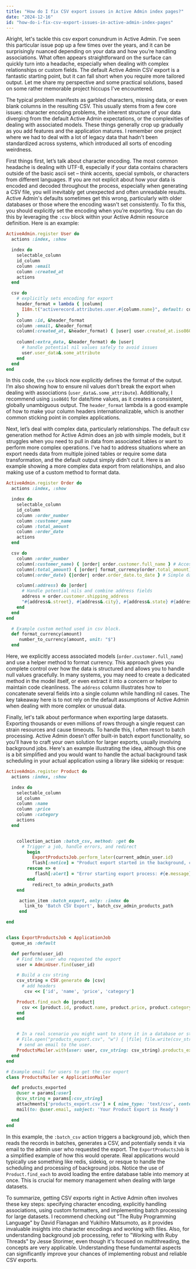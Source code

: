 ```yaml
---
title: "How do I fix CSV export issues in Active Admin index pages?"
date: "2024-12-16"
id: "how-do-i-fix-csv-export-issues-in-active-admin-index-pages"
---
```


Alright, let's tackle this csv export conundrum in Active Admin. I’ve seen this particular issue pop up a few times over the years, and it can be surprisingly nuanced depending on your data and how you’re handling associations. What often appears straightforward on the surface can quickly turn into a headache, especially when dealing with complex relationships or custom fields. The default Active Admin CSV export is a fantastic starting point, but it can fall short when you require more tailored output. Let me share my perspective and some practical solutions, based on some rather memorable project hiccups I've encountered.

The typical problem manifests as garbled characters, missing data, or even blank columns in the resulting CSV. This usually stems from a few core issues: character encoding problems, the inherent structure of your data diverging from the default Active Admin expectations, or the complexities of dealing with associated models. These things generally crop up gradually as you add features and the application matures. I remember one project where we had to deal with a lot of legacy data that hadn't been standardized across systems, which introduced all sorts of encoding weirdness.

First things first, let’s talk about character encoding. The most common headache is dealing with UTF-8, especially if your data contains characters outside of the basic ascii set – think accents, special symbols, or characters from different languages. If you are not explicit about how your data is encoded and decoded throughout the process, especially when generating a CSV file, you will inevitably get unexpected and often unreadable results. Active Admin's defaults sometimes get this wrong, particularly with older databases or those where the encoding wasn't set consistently. To fix this, you should explicitly set the encoding when you’re exporting. You can do this by leveraging the `:csv` block within your Active Admin resource definition. Here is an example:

```ruby
ActiveAdmin.register User do
  actions :index, :show

  index do
    selectable_column
    id_column
    column :email
    column :created_at
    actions
  end

  csv do
    # explicitly sets encoding for export
    header_format = lambda { |column|
      I18n.t("activerecord.attributes.user.#{column.name}", default: column.name.titleize)
    }
    column :id, &header_format
    column :email, &header_format
    column(:created_at, &header_format) { |user| user.created_at.iso8601 }
    
    column(:extra_data, &header_format) do |user|
      # handle potential nil values safely to avoid issues
      user.user_data&.some_attribute
    end
  end
end
```
In this code, the `csv` block now explicitly defines the format of the output. I’m also showing how to ensure nil values don’t break the export when dealing with associations (`user_data&.some_attribute`). Additionally, I recommend using `iso8601` for date/time values, as it creates a consistent, globally unambiguous output. The `header_format` lambda is a good example of how to make your column headers internationalizable, which is another common sticking point in complex applications.

Next, let’s deal with complex data, particularly relationships. The default csv generation method for Active Admin does an  job with simple models, but it struggles when you need to pull in data from associated tables or want to perform more complex operations. I've had to address situations where an export needs data from multiple joined tables or require some data transformation, and the default output simply didn't cut it. Here is an example showing a more complex data export from relationships, and also making use of a custom method to format data.

```ruby
ActiveAdmin.register Order do
  actions :index, :show

  index do
    selectable_column
    id_column
    column :order_number
    column :customer_name
    column :total_amount
    column :order_date
    actions
  end

  csv do
    column :order_number
    column(:customer_name) { |order| order.customer.full_name } # Accessing associated model
    column(:total_amount) { |order| format_currency(order.total_amount) } # Using a custom formatting method
    column(:order_date) {|order| order.order_date.to_date } # Simple date transformation

    column(:address) do |order|
      # Handle potential nils and combine address fields
      address = order.customer.shipping_address
      "#{address&.street}, #{address&.city}, #{address&.state} #{address&.zipcode}"
    end
  end
end

  # Example custom method used in csv block.
  def format_currency(amount)
     number_to_currency(amount, unit: "$")
  end

```
Here, we explicitly access associated models (`order.customer.full_name`) and use a helper method to format currency. This approach gives you complete control over how the data is structured and allows you to handle null values gracefully. In many systems, you may need to create a dedicated method in the model itself, or even extract it into a concern or helper to maintain code cleanliness. The `address` column illustrates how to concatenate several fields into a single column while handling nil cases. The key takeaway here is to not rely on the default assumptions of Active Admin when dealing with more complex or unusual data.

Finally, let's talk about performance when exporting large datasets. Exporting thousands or even millions of rows through a single request can strain resources and cause timeouts. To handle this, I often resort to batch processing. Active Admin doesn’t offer built-in batch export functionality, so you'll have to craft your own solution for larger exports, usually involving background jobs. Here's an example illustrating the idea, although this one is a bit simplified and you would want to handle the actual background task scheduling in your actual application using a library like sidekiq or resque:

```ruby
ActiveAdmin.register Product do
  actions :index, :show

  index do
    selectable_column
    id_column
    column :name
    column :price
    column :category
    actions
  end


    collection_action :batch_csv, method: :get do
      # Trigger a job, handle errors, and redirect
        begin
          ExportProductsJob.perform_later(current_admin_user.id)
          flash[:notice] = "Product export started in the background, check back shortly"
        rescue => e
           flash[:alert] = "Error starting export process: #{e.message}"
        end
          redirect_to admin_products_path
    end

     action_item :batch_export, only: :index do
       link_to 'Batch CSV Export', batch_csv_admin_products_path
     end

end


class ExportProductsJob < ApplicationJob
  queue_as :default

  def perform(user_id)
    # Find the user who requested the export
    user = AdminUser.find(user_id)

    # Build a csv string
    csv_string = CSV.generate do |csv|
      # add headers
       csv << ['id', 'name', 'price', 'category']

    Product.find_each do |product|
      csv << [product.id, product.name, product.price, product.category.name]
    end
    end


    # In a real scenario you might want to store it in a database or storage, or send by email. This is just a simple example
    # File.open("products_export.csv", "w") { |file| file.write(csv_string)}
     # send an email to the user.
    ProductsMailer.with(user: user, csv_string: csv_string).products_exported.deliver_later
  end
end

# Example email for users to get the csv export
class ProductsMailer < ApplicationMailer

  def products_exported
    @user = params[:user]
    @csv_string = params[:csv_string]
    attachments['products_export.csv'] = { mime_type: 'text/csv', content: @csv_string}
    mail(to: @user.email, subject: 'Your Product Export is Ready')

  end
end

```

In this example, the `:batch_csv` action triggers a background job, which then reads the records in batches, generates a CSV, and potentially sends it via email to the admin user who requested the export. The `ExportProductsJob` is a simplified example of how this would operate. Real applications would typically use something like redis, sidekiq, or resque to handle the scheduling and processing of background jobs. Notice the use of `Product.find_each` to avoid loading the entire database table into memory at once. This is crucial for memory management when dealing with large datasets.

To summarize, getting CSV exports right in Active Admin often involves these key steps: specifying character encoding, explicitly handling associations, using custom formatters, and implementing batch processing for large datasets. I recommend checking out "The Ruby Programming Language" by David Flanagan and Yukihiro Matsumoto, as it provides invaluable insights into character encodings and working with files. Also, for understanding background job processing, refer to "Working with Ruby Threads" by Jesse Storimer, even though it's focused on multithreading, the concepts are very applicable. Understanding these fundamental aspects can significantly improve your chances of implementing robust and reliable CSV exports.

